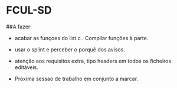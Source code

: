 # FCUL-SD

##A fazer:

- acabar as funçoes do list.c . Compilar funções à parte.
- usar o splint e perceber o porquê dos avisos.
- atenção aos requisitos extra, tipo headers em todos os ficheiros editáveis.


- Proxima sessao de trabalho em conjunto a marcar.
